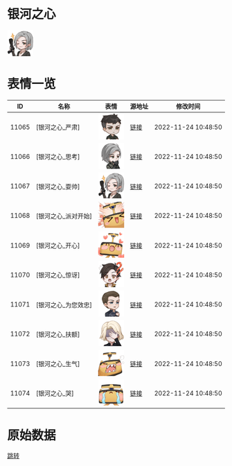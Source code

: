 # 银河之心

<img src="./cover.png" height="60" alt="cover" />

# 表情一览

|ID|名称|表情|源地址|修改时间|
|----|----|----|----|----|
|11065|[银河之心_严肃]|<img src="./pic/011065_%5B银河之心_严肃%5D.png" height="60" alt="严肃"/>|[链接](https://i0.hdslb.com/bfs/emote/2006b62121ebac17b626af8ea38ce8aa3aea6a4a.png)|2022-11-24 10:48:50|
|11066|[银河之心_思考]|<img src="./pic/011066_%5B银河之心_思考%5D.png" height="60" alt="思考"/>|[链接](https://i0.hdslb.com/bfs/emote/2b894d2e7a1582d3672f5541cbf28612b2f122a9.png)|2022-11-24 10:48:50|
|11067|[银河之心_耍帅]|<img src="./pic/011067_%5B银河之心_耍帅%5D.png" height="60" alt="耍帅"/>|[链接](https://i0.hdslb.com/bfs/emote/cb37bb2d09d5ee0ea6b8aa6780a42700a40e2082.png)|2022-11-24 10:48:50|
|11068|[银河之心_派对开始]|<img src="./pic/011068_%5B银河之心_派对开始%5D.png" height="60" alt="派对开始"/>|[链接](https://i0.hdslb.com/bfs/emote/95ed0864746a35aa3296a44460516d6c3f555937.png)|2022-11-24 10:48:50|
|11069|[银河之心_开心]|<img src="./pic/011069_%5B银河之心_开心%5D.png" height="60" alt="开心"/>|[链接](https://i0.hdslb.com/bfs/emote/4c6c57bf49ed94b3e16b0e7a065e1b042c1ae1b6.png)|2022-11-24 10:48:50|
|11070|[银河之心_惊讶]|<img src="./pic/011070_%5B银河之心_惊讶%5D.png" height="60" alt="惊讶"/>|[链接](https://i0.hdslb.com/bfs/emote/ea0fbb6343a3b004c0fa4463bde5f8fe66f4a4a7.png)|2022-11-24 10:48:50|
|11071|[银河之心_为您效忠]|<img src="./pic/011071_%5B银河之心_为您效忠%5D.png" height="60" alt="为您效忠"/>|[链接](https://i0.hdslb.com/bfs/emote/1c45a841e095f7fed8ac02ab84f7cf3a074376ad.png)|2022-11-24 10:48:50|
|11072|[银河之心_扶额]|<img src="./pic/011072_%5B银河之心_扶额%5D.png" height="60" alt="扶额"/>|[链接](https://i0.hdslb.com/bfs/emote/bb04d6383eaef5af2e9ade232e1751a6046ea8de.png)|2022-11-24 10:48:50|
|11073|[银河之心_生气]|<img src="./pic/011073_%5B银河之心_生气%5D.png" height="60" alt="生气"/>|[链接](https://i0.hdslb.com/bfs/emote/65a80f00b4971eecc206700ba65f0ad18a9c9020.png)|2022-11-24 10:48:50|
|11074|[银河之心_哭]|<img src="./pic/011074_%5B银河之心_哭%5D.png" height="60" alt="哭"/>|[链接](https://i0.hdslb.com/bfs/emote/0a3c3f3103c13cd31d3b1217de0f6d3a8997af67.png)|2022-11-24 10:48:50|

# 原始数据

[跳转](./raw.json)

